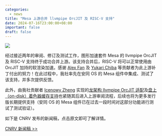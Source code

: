 ```yaml
---
categories:
  - news
title: "Mesa 上游合并 llvmpipe OrcJIT 及 RISC-V 支持"
date: 2024-07-16T23:00:00+08:00
important: false
draft: false
---
```

![](/assets/news/2024-07-16-mesa-llvmpipe-orcjit-and-risc-v-merged.png)

经过接近两年的审阅、修订及测试工作，图形加速套件 Mesa 的 llvmpipe OrcJIT 及 RISC-V 支持终于成功合并上游。该支持合并后，RISC-V 将可以正常使用由 OrcJIT 加持的软渲染加速。感谢 [Alex Fan](https://github.com/alexfanqi) 及 [Yukari Chiba](https://github.com/YukariChiba) 等贡献者为此上游补丁付出的努力！在此过程中，我社率先在安同 OS 的 Mesa 组件中集成、测试了该支持，并多次提供反馈。

此外，由我社贡献者 [Icenowy Zheng](https://github.com/Icenowy) 实现的[龙架构 llvmpipe OrcJIT 适配](https://gitlab.freedesktop.org/mesa/mesa/-/merge_requests/30197)及[盘上（on-disk）着色器缓存支持](https://gitlab.freedesktop.org/mesa/mesa/-/merge_requests/30036)也紧随其后进入上游审阅流程，后续也将为更多发行版长期提供支持（安同 OS 的 Mesa 组件已在过去一段时间对这部分功能进行测试了测试验证）。

如下是 CNRV 发布的新闻稿，点击原文即可了解详情。

[CNRV 新闻稿 >> ](https://mp.weixin.qq.com/s/mlgZcAVUD8BGIGyA500sEg)
